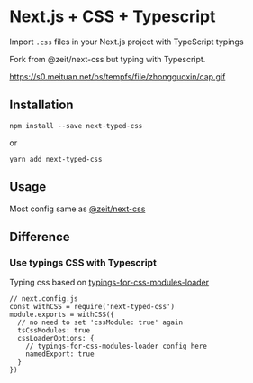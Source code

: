 # Next.js + CSS + Typescript

Import `.css` files in your Next.js project with TypeScript typings

Fork from @zeit/next-css but typing with Typescript.

https://s0.meituan.net/bs/tempfs/file/zhongguoxin/cap.gif

## Installation

```
npm install --save next-typed-css
```

or

```
yarn add next-typed-css
```

## Usage

Most config same as [@zeit/next-css](https://github.com/zeit/next-plugins/tree/master/packages/next-css)


## Difference

### Use typings CSS with Typescript

Typing css based on [typings-for-css-modules-loader](https://github.com/Jimdo/typings-for-css-modules-loader)

```
// next.config.js
const withCSS = require('next-typed-css')
module.exports = withCSS({
  // no need to set 'cssModule: true' again
  tsCssModules: true
  cssLoaderOptions: {
    // typings-for-css-modules-loader config here
    namedExport: true
  }
})
```


